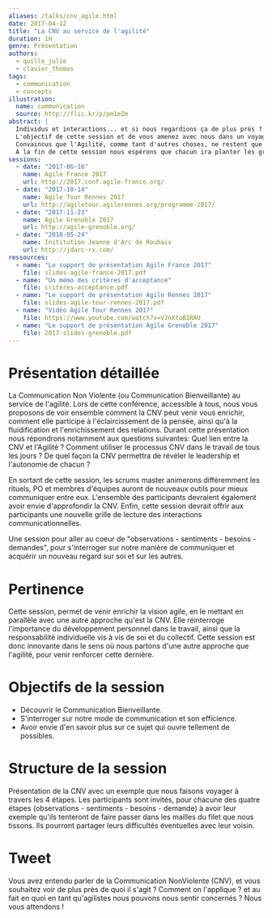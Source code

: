 ```yaml
---
aliases: /talks/cnv_agile.html
date: 2017-04-12
title: "La CNV au service de l'agilité"
duration: 1H
genre: Présentation
authors:
  - quille_julie
  - clavier_thomas
tags:
  - communication
  - concepts
illustration:
  name: communication
  source: http://flic.kr/p/pm1eZm
abstract: |
  Individus et interactions... et si nous regardions ça de plus près ?
  L'objectif de cette session et de vous amenez avec nous dans un voyage au coeur de la Communication Bienveillante (CNV).
  Convaincus que l'Agilité, comme tant d'autres choses, ne restent que coquilles vides si elles ne sont pas accompagnées de compréhension, conscience et clarté, ce sont surtout sur ces notions que nous vous accompagnons.
  A la fin de cette session nous espérons que chacun ira planter les graines qu'il souhaite sur ce nouveau terreau.
sessions:
  - date: "2017-06-16"
    name: Agile France 2017
    url: http://2017.conf.agile-france.org/
  - date: "2017-10-14"
    name: Agile Tour Rennes 2017
    url: http://agiletour.agilerennes.org/programme-2017/
  - date: "2017-11-23"
    name: Agile Grenoble 2017
    url: http://agile-grenoble.org/
  - date: "2018-05-24"
    name: Institution Jeanne d'Arc de Roubaix
    url: http://jdarc-rx.com/
ressources:
  - name: "Le support de présentation Agile France 2017"
    file: slides-agile-france-2017.pdf
  - name: "Un mémo des critères d'acceptance"
    file: criteres-acceptance.pdf
  - name: "Le support de présentation Agile Rennes 2017"
    file: slides-agile-tour-rennes-2017.pdf
  - name: "Vidéo Agile Tour Rennes 2017"
    file: https://www.youtube.com/watch?v=VJnXtoB1RAU
  - name: "Le support de présentation Agile Grenoble 2017"
    file: 2017-slides-grenoble.pdf
---
```


# Présentation détaillée

La Communication Non Violente (ou Communication Bienveillante) au service de l'agilité. Lors de cette conférence, accessible à tous, nous vous proposons de voir ensemble comment la CNV peut venir vous enrichir, comment elle participe à l'éclaircissement de la pensée, ainsi qu'à la fluidification et l'enrichissement des relations.
Durant cette présentation nous répondrons notamment aux questions suivantes: Quel lien entre la CNV et l'Agilité ? Comment utiliser le processus CNV dans le travail de tous les jours ? De quel façon la CNV permettra de révéler le leadership et l'autonomie de chacun ?

En sortant de cette session, les scrums master animerons différemment les rituels, PO et membres d'équipes auront de nouveaux outils pour mieux communiquer entre eux. L'ensemble des participants devraient également avoir envie d'approfondir la CNV. Enfin, cette session devrait offrir aux participants une nouvelle grille de lecture des interactions communicationnelles.

Une session pour aller au coeur de "observations - sentiments - besoins - demandes", pour s'interroger sur notre manière de communiquer et acquérir un nouveau regard sur soi et sur les autres.

# Pertinence

Cette session, permet de venir enrichir la vision agile, en le mettant en parallèle avec une autre approche qu'est la CNV. Elle réinterroge l'importance du développement personnel dans le travail, ainsi que la responsabilité individuelle vis à vis de soi et du collectif.
Cette session est donc innovante dans le sens où nous partons d'une autre approche que l'agilité, pour venir renforcer cette dernière.

# Objectifs de la session

- Découvrir le Communication Bienveillante.
- S'interroger sur notre mode de communication et son efficience.
- Avoir envie d'en savoir plus sur ce sujet qui ouvre tellement de possibles.


# Structure de la session

Présentation de la CNV avec un exemple que nous faisons voyager à travers les 4 étapes. Les participants sont invités, pour chacune des quatre étapes (observations - sentiments - besoins - demande) à avoir leur exemple qu'ils tenteront de faire passer dans les mailles du filet que nous tissons. Ils pourront partager leurs difficultés éventuelles avec leur voisin.

# Tweet

Vous avez entendu parler de la Communication NonViolente (CNV), et vous souhaitez voir de plus près de quoi il s'agit ? Comment on l'applique ? et au fait en quoi en tant qu'agilistes nous pouvons nous sentir concernés ? Nous vous attendons !
